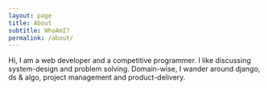 ```yaml
---
layout: page
title: About
subtitle: WhoAmI?
permalink: /about/
---
```


Hi, I am a web developer and a competitive programmer. I like discussing system-design and problem solving. Domain-wise, I wander around django, ds & algo, project management and product-delivery.
